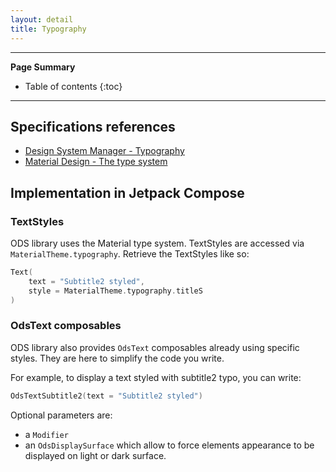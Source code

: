 ```yaml
---
layout: detail
title: Typography
---
```


---

**Page Summary**

* Table of contents
{:toc}

---

## Specifications references

- [Design System Manager - Typography](https://system.design.orange.com/0c1af118d/p/90d1e5-typography)
- [Material Design - The type system](https://material.io/design/typography/the-type-system.html#type-scale)

## Implementation in Jetpack Compose

### TextStyles

ODS library uses the Material type system.
TextStyles are accessed via `MaterialTheme.typography`. Retrieve the TextStyles like so:

```kotlin
Text(
    text = "Subtitle2 styled",
    style = MaterialTheme.typography.titleS
)
```

### OdsText composables

ODS library also provides `OdsText` composables already using specific styles. They are here to simplify the code you write.

For example, to display a text styled with subtitle2 typo, you can write:

```kotlin
OdsTextSubtitle2(text = "Subtitle2 styled")
```

Optional parameters are:
- a `Modifier`
- an `OdsDisplaySurface` which allow to force elements appearance to be displayed on light or dark surface.

